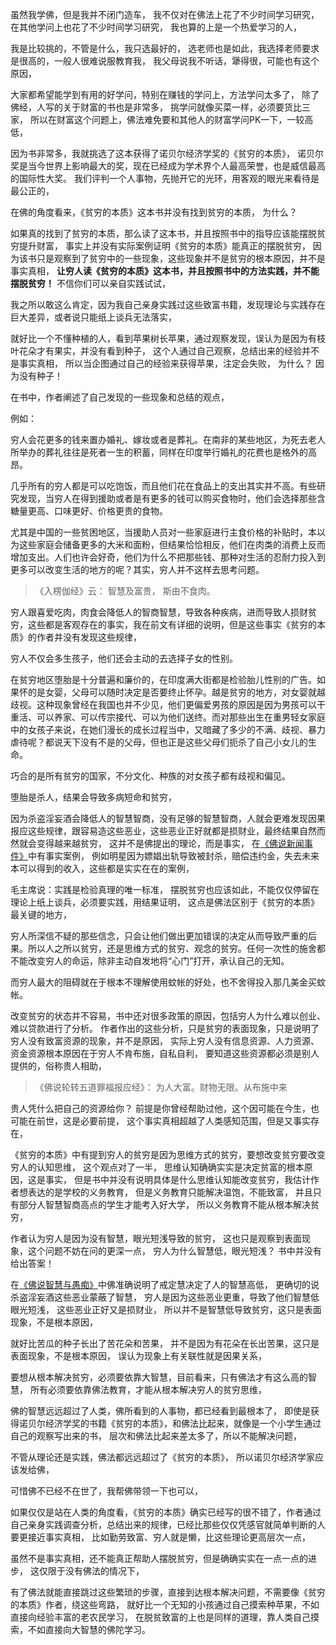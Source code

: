 虽然我学佛，但是我并不闭门造车，
我不仅对在佛法上花了不少时间学习研究，在其他学问上也花了不少时间学习研究，
我也算的上是一个热爱学习的人，

我是比较挑的，不管是什么，我只选最好的，
选老师也是如此，我选择老师要求是很高的，一般人很难说服教育我，
我父母说我不听话，犟得很，可能也有这个原因，

大家都希望能学到有用的好学问，特别在赚钱的学问上，方法学问太多了，
除了佛经，人写的关于财富的书也是非常多，
挑学问就像买菜一样，必须要货比三家，
所以在财富这个问题上，佛法难免要和其他人的财富学问PK一下，一较高低，

因为书非常多，我就挑选了这本获得了诺贝尔经济学奖的《贫穷的本质》，
诺贝尔奖是当今世界上影响最大的奖，现在已经成为学术界个人最高荣誉，也是威信最高的国际性大奖。
我们评判一个人事物，先抛开它的光环，用客观的眼光来看待是最公正的，

在佛的角度看来，《贫穷的本质》这本书并没有找到贫穷的本质，
为什么？

如果真的找到了贫穷的本质，那么读了这本书，并且按照书中的指导应该能摆脱贫穷提升财富，
事实上并没有实际案例证明《贫穷的本质》能真正的摆脱贫穷，
因为该书只是观察到了贫穷中的一些现象，这些现象并不是贫穷的根本原因，并不是事实真相，
**让穷人读《贫穷的本质》这本书，并且按照书中的方法实践，并不能摆脱贫穷！**
不信你们可以亲自实践试试，

我之所以敢这么肯定，因为我自己亲身实践过这些致富书籍，发现理论与实践存在巨大差异，或者说只能纸上谈兵无法落实，

就好比一个不懂种植的人，看到苹果树长苹果，通过观察发现，误认为是因为有枝叶花朵才有果实，并没有看到种子，
这个人通过自己观察，总结出来的经验并不是事实真相，
所以当企图通过自己的经验来获得苹果，注定会失败，
为什么？
因为没有种子！

在书中，作者阐述了自己发现的一些现象和总结的观点，

例如：

穷人会花更多的钱来置办婚礼、嫁妆或者是葬礼。在南非的某些地区，为死去老人所举办的葬礼往往是死者一生的积蓄，同样在印度举行婚礼的花费也是格外的高昂。

几乎所有的穷人都是可以吃饱饭，而且他们花在食品上的支出其实并不高。有些研究发现，当穷人在得到援助或者是有更多的钱可以购买食物时，他们会选择那些含糖量更高、口味更好、价格更贵的食物。

尤其是中国的一些贫困地区，当援助人员对一些家庭进行主食价格的补贴时，本以为这些家庭会储备更多的大米和面粉，但结果恰恰相反，他们在肉类的消费上反而增加支出。人们也许会好奇，他们为什么不把那些钱、那种对生活的忍耐力投入到更多可以改变生活的地方的呢？其实，穷人并不这样去思考问题。

> 《入楞伽经》云： 
> 智慧及富贵， 斯由不食肉。

穷人跟喜爱吃肉，肉食会降低人的智商智慧，导致各种疾病，进而导致人损财贫穷，这些都是客观存在的事实，我在前文有详细的说明，但是这些事实《贫穷的本质》的作者并没有发现这些规律，


穷人不仅会多生孩子，他们还会主动的去选择子女的性别。

在贫穷地区堕胎是十分普遍和廉价的，在印度满大街都是检验胎儿性别的广告。如果怀的是女婴，父母可以随时决定是否要终止怀孕。越是贫穷的地方，对女婴就越歧视。这种现象曾经在我国也并不少见，他们更偏爱男孩的原因是因为男孩可以干重活、可以养家、可以传宗接代、可以为他们送终。而对那些出生在重男轻女家庭中的女孩子来说，在她们漫长的成长过程当中，又暗藏了多少的不满、歧视、暴力虐待呢？都说天下没有不是的父母，但也正是这些父母们扼杀了自己小女儿的生命。

巧合的是所有贫穷的国家，不分文化、种族的对女孩子都有歧视和偏见。

堕胎是杀人，结果会导致多病短命和贫穷，

因为杀盗淫妄酒会降低人的智慧智商，没有足够的智慧智商，人就会更难发现因果报应这些规律，跟容易造这些恶业，这些恶业正好就都是损财业，最终结果自然而然就会变得越来越贫穷，
这并不是佛提出的理论，而是事实，
在[《佛说新闻事件》](https://www.kancloud.cn/luojiangtao/foshuoxinwen)中有事实案例，
例如明星因为嫖娼出轨导致被封杀，赔偿违约金，失去未来本可以得到的收入，这些都是实实在在的案例，

毛主席说：实践是检验真理的唯一标准，
摆脱贫穷也应该如此，不能仅仅停留在理论上纸上谈兵，必须要实践，用结果证明，
这点是佛法区别于《贫穷的本质》最关键的地方，

穷人所深信不疑的那些信念，只会让他们做出更加错误的决定从而导致严重的后果。所以人之所以贫穷，还是思维方式的贫穷、观念的贫穷。任何一次性的施舍都不能改变穷人的命运，除非主动自发地将“心门”打开，承认自己的无知。

而穷人最大的阻碍就在于根本不理解使用蚊帐的好处，也不舍得投入那几美金买蚊帐。 

改变贫穷的状态并不容易，书中还对很多政策的原因，包括穷人为什么难以创业、难以贷款进行了分析。
作者作出的这些分析，只是贫穷的表面现象，只是说明了穷人没有致富资源的现象，并不是原因，
实际上穷人没有信息资源、人力资源、资金资源根本原因在于穷人不肯布施，自私自利，
要知道这些资源都必须是别人提供的，俗称贵人相助，

> 《佛说轮转五道罪福报应经》：
> 为人大富。财物无限。从布施中来 

贵人凭什么把自己的资源给你？
前提是你曾经帮助过他，这个因可能在今生，也可能在前世，这是必要前提，
这个事实真相超越了人类感知范围，但是又事实存在，

《贫穷的本质》中有提到穷人的贫穷是因为思维方式的贫穷，要想改变贫穷要改变穷人的认知思维，
这个观点对了一半，
思维认知确确实实是决定贫富的根本原因，这是事实，
但是书中并没有说明具体是什么思维认知能改变贫穷，我估计作者想表达的是学校的义务教育，
但是义务教育只能解决温饱，不能致富，
并且只有部分人智慧智商高点的学生才能考入好大学，
所以义务教育不能从根本解决贫穷，

作者认为穷人是因为没有智慧，眼光短浅导致的贫穷，
这也只是观察到表面现象，这个问题不妨在问的更深一点，
穷人为什么智慧低，眼光短浅？
书中并没有给出答案！

在[《佛说智慧与愚痴》](https://www.kancloud.cn/luojiangtao/foshuozhihui)中佛准确说明了戒定慧决定了人的智慧高低，
更确切的说杀盗淫妄酒这些恶业蒙蔽了智慧，
穷人是因为这些恶业更重，导致了他们智慧低眼光短浅，
这些恶业正好又是损财业，
所以并不是智慧低导致贫穷，这只是表面现象，不是根本原因，

就好比苦瓜的种子长出了苦花朵和苦果，
并不是因为有花朵在长出苦果，这只是表面现象，不是根本原因，
误认为现象上有关联性就是因果关系，

要想从根本解决贫穷，必须要依靠大智慧，目前看来，只有佛法才有这么高的智慧，
所有必须要依靠佛法教育，才能从根本解决穷人的贫穷思维，

佛的智慧远远超过了人类，佛所看到的人事物，都已经看到最根本了，
即使是获得诺贝尔经济学奖的书籍《贫穷的本质》，和佛法比起来，就像是一个小学生通过自己的观察写出来的书，
层次和佛法比起来差太多了，所以不能解决问题，

不管从理论还是实践，佛法都远远超过了《贫穷的本质》，
所以诺贝尔经济学家应该发给佛，

可惜佛不已经不在世了，我帮佛带领一下也可以，

如果仅仅是站在人类的角度看，《贫穷的本质》确实已经写的很不错了，作者通过自己亲身实践调查分析，总结出来的规律，已经比那些仅仅凭感官就简单判断的人要更接近事实真相，
比如勤劳致富、穷人就是懒，比这些理论更高层次一点，

虽然不是事实真相，还不能真正帮助人摆脱贫穷，但是确确实实在一点一点的进步，
这仅限于没有佛法的情况下，

有了佛法就能直接跳过这些繁琐的步骤，直接到达根本解决问题，不需要像《贫穷的本质》作者，绕这些弯路，
就好比一个无知的小孩通过自己摸索种苹果，不如直接向经验丰富的老农民学习，
在脱贫致富的上也是同样的道理，靠人类自己摸索，不如直接向大智慧的佛陀学习。


